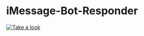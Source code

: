# iMessage-Bot-Responder
[![Take a look](http://img.youtube.com/vi/vH9oNuBYZdE/0.jpg)](https://youtu.be/vH9oNuBYZdE "iMessage Responder")
